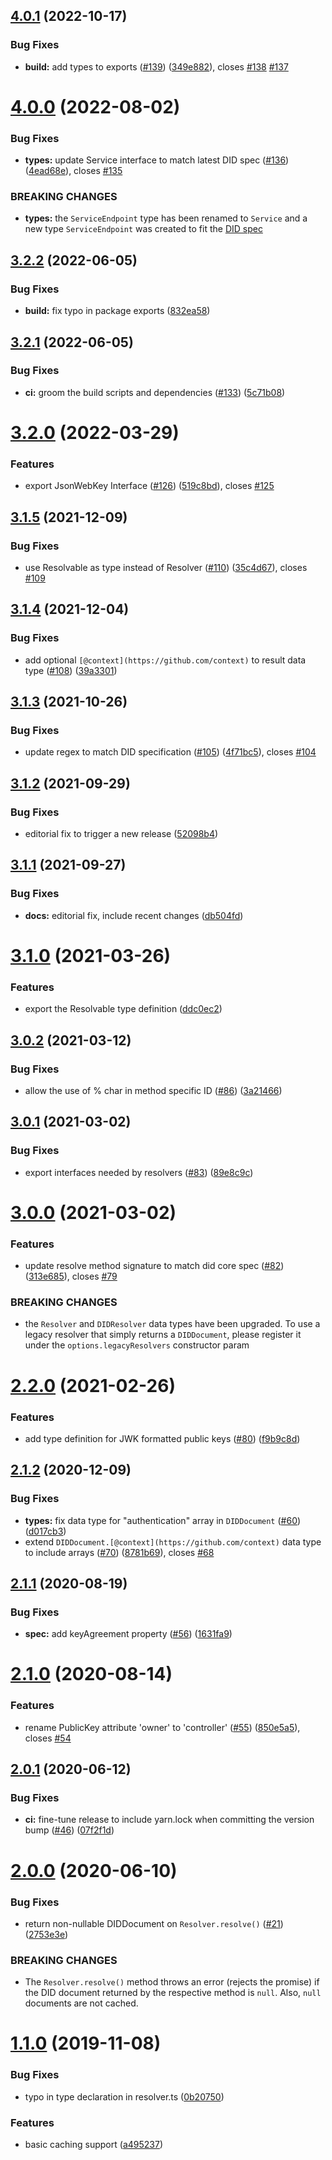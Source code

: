 ## [4.0.1](https://github.com/decentralized-identity/did-resolver/compare/4.0.0...4.0.1) (2022-10-17)


### Bug Fixes

* **build:** add types to exports ([#139](https://github.com/decentralized-identity/did-resolver/issues/139)) ([349e882](https://github.com/decentralized-identity/did-resolver/commit/349e882195b156c50e412b2258802aade3be3091)), closes [#138](https://github.com/decentralized-identity/did-resolver/issues/138) [#137](https://github.com/decentralized-identity/did-resolver/issues/137)

# [4.0.0](https://github.com/decentralized-identity/did-resolver/compare/3.2.2...4.0.0) (2022-08-02)


### Bug Fixes

* **types:** update Service interface to match latest DID spec ([#136](https://github.com/decentralized-identity/did-resolver/issues/136)) ([4ead68e](https://github.com/decentralized-identity/did-resolver/commit/4ead68e54dc2c41015ea5dda39b00fe2a2881190)), closes [#135](https://github.com/decentralized-identity/did-resolver/issues/135)


### BREAKING CHANGES

* **types:** the `ServiceEndpoint` type has been renamed to `Service` and a new type `ServiceEndpoint` was created to fit the [DID spec](https://www.w3.org/TR/did-core/#services)

## [3.2.2](https://github.com/decentralized-identity/did-resolver/compare/3.2.1...3.2.2) (2022-06-05)


### Bug Fixes

* **build:** fix typo in package exports ([832ea58](https://github.com/decentralized-identity/did-resolver/commit/832ea58091175452ded0d03067aa12c4e5d0820e))

## [3.2.1](https://github.com/decentralized-identity/did-resolver/compare/3.2.0...3.2.1) (2022-06-05)


### Bug Fixes

* **ci:** groom the build scripts and dependencies ([#133](https://github.com/decentralized-identity/did-resolver/issues/133)) ([5c71b08](https://github.com/decentralized-identity/did-resolver/commit/5c71b08f5df42a619db87c14139eee0f3ecc5fb4))

# [3.2.0](https://github.com/decentralized-identity/did-resolver/compare/3.1.5...3.2.0) (2022-03-29)


### Features

* export JsonWebKey Interface ([#126](https://github.com/decentralized-identity/did-resolver/issues/126)) ([519c8bd](https://github.com/decentralized-identity/did-resolver/commit/519c8bd4dcfbb06259c146c66003a8e3a98f4e9d)), closes [#125](https://github.com/decentralized-identity/did-resolver/issues/125)

## [3.1.5](https://github.com/decentralized-identity/did-resolver/compare/3.1.4...3.1.5) (2021-12-09)


### Bug Fixes

* use Resolvable as type instead of Resolver ([#110](https://github.com/decentralized-identity/did-resolver/issues/110)) ([35c4d67](https://github.com/decentralized-identity/did-resolver/commit/35c4d67e5750338983a89c125f424d7d039aaf68)), closes [#109](https://github.com/decentralized-identity/did-resolver/issues/109)

## [3.1.4](https://github.com/decentralized-identity/did-resolver/compare/3.1.3...3.1.4) (2021-12-04)


### Bug Fixes

* add optional `[@context](https://github.com/context)` to result data type ([#108](https://github.com/decentralized-identity/did-resolver/issues/108)) ([39a3301](https://github.com/decentralized-identity/did-resolver/commit/39a330197b2125b59456284e01732340149bab82))

## [3.1.3](https://github.com/decentralized-identity/did-resolver/compare/3.1.2...3.1.3) (2021-10-26)


### Bug Fixes

* update regex to match DID specification ([#105](https://github.com/decentralized-identity/did-resolver/issues/105)) ([4f71bc5](https://github.com/decentralized-identity/did-resolver/commit/4f71bc5fa3806d97bfd6f0494b4aaa88d0ef39db)), closes [#104](https://github.com/decentralized-identity/did-resolver/issues/104)

## [3.1.2](https://github.com/decentralized-identity/did-resolver/compare/3.1.1...3.1.2) (2021-09-29)


### Bug Fixes

* editorial fix to trigger a new release ([52098b4](https://github.com/decentralized-identity/did-resolver/commit/52098b4f1b11fd2b0b17e2314eef7438fc321785))

## [3.1.1](https://github.com/decentralized-identity/did-resolver/compare/3.1.0...3.1.1) (2021-09-27)


### Bug Fixes

* **docs:** editorial fix, include recent changes ([db504fd](https://github.com/decentralized-identity/did-resolver/commit/db504fd4b1ae849846f30cb6217282f602c85875))

# [3.1.0](https://github.com/decentralized-identity/did-resolver/compare/3.0.2...3.1.0) (2021-03-26)


### Features

* export the Resolvable type definition ([ddc0ec2](https://github.com/decentralized-identity/did-resolver/commit/ddc0ec2d59e93769e0d523ced2e1c05f43712110))

## [3.0.2](https://github.com/decentralized-identity/did-resolver/compare/3.0.1...3.0.2) (2021-03-12)


### Bug Fixes

* allow the use of % char in method specific ID ([#86](https://github.com/decentralized-identity/did-resolver/issues/86)) ([3a21466](https://github.com/decentralized-identity/did-resolver/commit/3a21466a05107ed53cf0a9a10106fedc63e41727))

## [3.0.1](https://github.com/decentralized-identity/did-resolver/compare/3.0.0...3.0.1) (2021-03-02)


### Bug Fixes

* export interfaces needed by resolvers ([#83](https://github.com/decentralized-identity/did-resolver/issues/83)) ([89e8c9c](https://github.com/decentralized-identity/did-resolver/commit/89e8c9cb76c27da587730b6aca2665f2a5a3b0b3))

# [3.0.0](https://github.com/decentralized-identity/did-resolver/compare/2.2.0...3.0.0) (2021-03-02)


### Features

* update resolve method signature to match did core spec ([#82](https://github.com/decentralized-identity/did-resolver/issues/82)) ([313e685](https://github.com/decentralized-identity/did-resolver/commit/313e6858b2819dd9c95b443995b39ed8fed1d678)), closes [#79](https://github.com/decentralized-identity/did-resolver/issues/79)


### BREAKING CHANGES

* the `Resolver` and `DIDResolver` data types have been upgraded.
To use a legacy resolver that simply returns a `DIDDocument`, please register it under the `options.legacyResolvers` constructor param

# [2.2.0](https://github.com/decentralized-identity/did-resolver/compare/2.1.2...2.2.0) (2021-02-26)


### Features

* add type definition for JWK formatted public keys ([#80](https://github.com/decentralized-identity/did-resolver/issues/80)) ([f9b9c8d](https://github.com/decentralized-identity/did-resolver/commit/f9b9c8dda1066ee82055bb3b98f57b847b979463))

## [2.1.2](https://github.com/decentralized-identity/did-resolver/compare/2.1.1...2.1.2) (2020-12-09)


### Bug Fixes

* **types:** fix data type for "authentication" array in `DIDDocument` ([#60](https://github.com/decentralized-identity/did-resolver/issues/60)) ([d017cb3](https://github.com/decentralized-identity/did-resolver/commit/d017cb32cc24ec84994d1b7c4fb56126a796dfff))
* extend `DIDDocument.[@context](https://github.com/context)` data type to include arrays ([#70](https://github.com/decentralized-identity/did-resolver/issues/70)) ([8781b69](https://github.com/decentralized-identity/did-resolver/commit/8781b691ebeacd24a185b96ae33d8426309df9a4)), closes [#68](https://github.com/decentralized-identity/did-resolver/issues/68)

## [2.1.1](https://github.com/decentralized-identity/did-resolver/compare/2.1.0...2.1.1) (2020-08-19)


### Bug Fixes

* **spec:** add keyAgreement property ([#56](https://github.com/decentralized-identity/did-resolver/issues/56)) ([1631fa9](https://github.com/decentralized-identity/did-resolver/commit/1631fa91cac0888c039c84a543855193081273e3))

# [2.1.0](https://github.com/decentralized-identity/did-resolver/compare/2.0.1...2.1.0) (2020-08-14)


### Features

* rename PublicKey attribute 'owner' to 'controller' ([#55](https://github.com/decentralized-identity/did-resolver/issues/55)) ([850e5a5](https://github.com/decentralized-identity/did-resolver/commit/850e5a5ce8eb3f2a018bc489c5c3228f14a88a23)), closes [#54](https://github.com/decentralized-identity/did-resolver/issues/54)

## [2.0.1](https://github.com/decentralized-identity/did-resolver/compare/2.0.0...2.0.1) (2020-06-12)


### Bug Fixes

* **ci:** fine-tune release to include yarn.lock when committing the version bump ([#46](https://github.com/decentralized-identity/did-resolver/issues/46)) ([07f2f1d](https://github.com/decentralized-identity/did-resolver/commit/07f2f1d62b097abf04518a2e70392bdeeb63da1f))

# [2.0.0](https://github.com/decentralized-identity/did-resolver/compare/1.1.0...2.0.0) (2020-06-10)


### Bug Fixes

* return non-nullable DIDDocument on `Resolver.resolve()` ([#21](https://github.com/decentralized-identity/did-resolver/issues/21)) ([2753e3e](https://github.com/decentralized-identity/did-resolver/commit/2753e3ec8383c88fb390733f7086fdf963e95917))


### BREAKING CHANGES

* The `Resolver.resolve()` method throws an error (rejects the promise) if the DID document returned by the respective method is `null`.
Also, `null` documents are not cached.

# [1.1.0](https://github.com/decentralized-identity/did-resolver/compare/v1.0.0...1.1.0) (2019-11-08)


### Bug Fixes

* typo in type declaration in resolver.ts ([0b20750](https://github.com/decentralized-identity/did-resolver/commit/0b207501c3f6fb7f0556268093e8d8db272ea2ee))


### Features

* basic caching support ([a495237](https://github.com/decentralized-identity/did-resolver/commit/a4952378dd1f2168d4022dcc50c2c55ad4adf65d))
